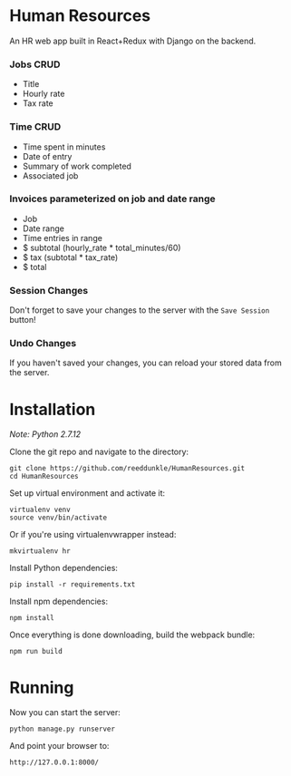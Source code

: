 Human Resources
====

An HR web app built in React+Redux with Django on the backend.

### Jobs CRUD

- Title
- Hourly rate
- Tax rate

### Time CRUD

- Time spent in minutes
- Date of entry
- Summary of work completed
- Associated job

### Invoices parameterized on job and date range

- Job
- Date range
- Time entries in range
- $ subtotal (hourly_rate * total_minutes/60)
- $ tax (subtotal * tax_rate)
- $ total

### Session Changes

Don't forget to save your changes to the server with the `Save Session` button!

### Undo Changes

If you haven't saved your changes, you can reload your stored data from the server.


Installation
====

*Note: Python 2.7.12*

Clone the git repo and navigate to the directory:

```
git clone https://github.com/reeddunkle/HumanResources.git
cd HumanResources
```

Set up virtual environment and activate it:

```
virtualenv venv
source venv/bin/activate
```

Or if you're using virtualenvwrapper instead:

```
mkvirtualenv hr
```

Install Python dependencies:

```
pip install -r requirements.txt
```

Install npm dependencies:

```
npm install
```

Once everything is done downloading, build the webpack bundle:

```
npm run build
```

Running
====

Now you can start the server:

```
python manage.py runserver
```

And point your browser to:

```
http://127.0.0.1:8000/
```
